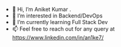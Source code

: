 - 👋 Hi, I’m Aniket Kumar .
- 👀 I’m interested in Backend/DevOps
- 🌱 I’m currently learning Full Stack Dev
- 📫 Feel free to reach out for any query at https://www.linkedin.com/in/an1ke7/


